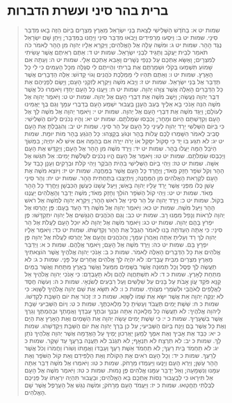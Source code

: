 # ברית בהר סיני ועשרת הדברות

> שמות יט א: בַּחֹדֶשׁ הַשְּׁלִישִׁי לְצֵאת בְּנֵי יִשְׂרָאֵל מֵאֶרֶץ מִצְרָיִם בַּיּוֹם הַזֶּה בָּאוּ מִדְבַּר סִינָי.
> שמות יט ב: וַיִּסְעוּ מֵרְפִידִים וַיָּבֹאוּ מִדְבַּר סִינַי וַיַּחֲנוּ בַּמִּדְבָּר; וַיִּחַן שָׁם יִשְׂרָאֵל נֶגֶד הָהָר.
> שמות יט ג: וּמֹשֶׁה עָלָה אֶל הָאֱלֹהִים; וַיִּקְרָא אֵלָיו יְהוָה מִן הָהָר לֵאמֹר כֹּה תֹאמַר לְבֵית יַעֲקֹב וְתַגֵּיד לִבְנֵי יִשְׂרָאֵל.
> שמות יט ד: אַתֶּם רְאִיתֶם אֲשֶׁר עָשִׂיתִי לְמִצְרָיִם; וָאֶשָּׂא אֶתְכֶם עַל כַּנְפֵי נְשָׁרִים וָאָבִא אֶתְכֶם אֵלָי.
> שמות יט ה: וְעַתָּה אִם שָׁמוֹעַ תִּשְׁמְעוּ בְּקֹלִי וּשְׁמַרְתֶּם אֶת בְּרִיתִי וִהְיִיתֶם לִי סְגֻלָּה מִכָּל הָעַמִּים כִּי לִי כָּל הָאָרֶץ.
> שמות יט ו: וְאַתֶּם תִּהְיוּ לִי מַמְלֶכֶת כֹּהֲנִים וְגוֹי קָדוֹשׁ:  אֵלֶּה הַדְּבָרִים אֲשֶׁר תְּדַבֵּר אֶל בְּנֵי יִשְׂרָאֵל.
> שמות יט ז: וַיָּבֹא מֹשֶׁה וַיִּקְרָא לְזִקְנֵי הָעָם; וַיָּשֶׂם לִפְנֵיהֶם אֵת כָּל הַדְּבָרִים הָאֵלֶּה אֲשֶׁר צִוָּהוּ יְהוָה.
> שמות יט ח: וַיַּעֲנוּ כָל הָעָם יַחְדָּו וַיֹּאמְרוּ כֹּל אֲשֶׁר דִּבֶּר יְהוָה נַעֲשֶׂה; וַיָּשֶׁב מֹשֶׁה אֶת דִּבְרֵי הָעָם אֶל יְהוָה.
> שמות יט ט: וַיֹּאמֶר יְהוָה אֶל מֹשֶׁה הִנֵּה אָנֹכִי בָּא אֵלֶיךָ בְּעַב הֶעָנָן בַּעֲבוּר יִשְׁמַע הָעָם בְּדַבְּרִי עִמָּךְ וְגַם בְּךָ יַאֲמִינוּ לְעוֹלָם; וַיַּגֵּד מֹשֶׁה אֶת דִּבְרֵי הָעָם אֶל יְהוָה.
> שמות יט י: וַיֹּאמֶר יְהוָה אֶל מֹשֶׁה לֵךְ אֶל הָעָם וְקִדַּשְׁתָּם הַיּוֹם וּמָחָר; וְכִבְּסוּ שִׂמְלֹתָם.
> שמות יט יא: וְהָיוּ נְכֹנִים לַיּוֹם הַשְּׁלִישִׁי:  כִּי בַּיּוֹם הַשְּׁלִשִׁי יֵרֵד יְהוָה לְעֵינֵי כָל הָעָם עַל הַר סִינָי.
> שמות יט יב: וְהִגְבַּלְתָּ אֶת הָעָם סָבִיב לֵאמֹר הִשָּׁמְרוּ לָכֶם עֲלוֹת בָּהָר וּנְגֹעַ בְּקָצֵהוּ:  כָּל הַנֹּגֵעַ בָּהָר מוֹת יוּמָת.
> שמות יט יג: לֹא תִגַּע בּוֹ יָד כִּי סָקוֹל יִסָּקֵל אוֹ יָרֹה יִיָּרֶה אִם בְּהֵמָה אִם אִישׁ לֹא יִחְיֶה; בִּמְשֹׁךְ הַיֹּבֵל הֵמָּה יַעֲלוּ בָהָר.
> שמות יט יד: וַיֵּרֶד מֹשֶׁה מִן הָהָר אֶל הָעָם; וַיְקַדֵּשׁ אֶת הָעָם וַיְכַבְּסוּ שִׂמְלֹתָם.
> שמות יט טו: וַיֹּאמֶר אֶל הָעָם הֱיוּ נְכֹנִים לִשְׁלֹשֶׁת יָמִים:  אַל תִּגְּשׁוּ אֶל אִשָּׁה.
> שמות יט טז: וַיְהִי בַיּוֹם הַשְּׁלִישִׁי בִּהְיֹת הַבֹּקֶר וַיְהִי קֹלֹת וּבְרָקִים וְעָנָן כָּבֵד עַל הָהָר וְקֹל שֹׁפָר חָזָק מְאֹד; וַיֶּחֱרַד כָּל הָעָם אֲשֶׁר בַּמַּחֲנֶה.
> שמות יט יז: וַיּוֹצֵא מֹשֶׁה אֶת הָעָם לִקְרַאת הָאֱלֹהִים מִן הַמַּחֲנֶה; וַיִּתְיַצְּבוּ בְּתַחְתִּית הָהָר.
> שמות יט יח: וְהַר סִינַי עָשַׁן כֻּלּוֹ מִפְּנֵי אֲשֶׁר יָרַד עָלָיו יְהוָה בָּאֵשׁ; וַיַּעַל עֲשָׁנוֹ כְּעֶשֶׁן הַכִּבְשָׁן וַיֶּחֱרַד כָּל הָהָר מְאֹד.
> שמות יט יט: וַיְהִי קוֹל הַשֹּׁפָר הוֹלֵךְ וְחָזֵק מְאֹד; מֹשֶׁה יְדַבֵּר וְהָאֱלֹהִים יַעֲנֶנּוּ בְקוֹל.
> שמות יט כ: וַיֵּרֶד יְהוָה עַל הַר סִינַי אֶל רֹאשׁ הָהָר; וַיִּקְרָא יְהוָה לְמֹשֶׁה אֶל רֹאשׁ הָהָר וַיַּעַל מֹשֶׁה.
> שמות יט כא: וַיֹּאמֶר יְהוָה אֶל מֹשֶׁה רֵד הָעֵד בָּעָם:  פֶּן יֶהֶרְסוּ אֶל יְהוָה לִרְאוֹת וְנָפַל מִמֶּנּוּ רָב.
> שמות יט כב: וְגַם הַכֹּהֲנִים הַנִּגָּשִׁים אֶל יְהוָה יִתְקַדָּשׁוּ:  פֶּן יִפְרֹץ בָּהֶם יְהוָה.
> שמות יט כג: וַיֹּאמֶר מֹשֶׁה אֶל יְהוָה לֹא יוּכַל הָעָם לַעֲלֹת אֶל הַר סִינָי:  כִּי אַתָּה הַעֵדֹתָה בָּנוּ לֵאמֹר הַגְבֵּל אֶת הָהָר וְקִדַּשְׁתּוֹ.
> שמות יט כד: וַיֹּאמֶר אֵלָיו יְהוָה לֶךְ רֵד וְעָלִיתָ אַתָּה וְאַהֲרֹן עִמָּךְ; וְהַכֹּהֲנִים וְהָעָם אַל יֶהֶרְסוּ לַעֲלֹת אֶל יְהוָה פֶּן יִפְרָץ בָּם.
> שמות יט כה: וַיֵּרֶד מֹשֶׁה אֶל הָעָם; וַיֹּאמֶר אֲלֵהֶם.
> שמות כ א: וַיְדַבֵּר אֱלֹהִים אֵת כָּל הַדְּבָרִים הָאֵלֶּה לֵאמֹר.
> שמות כ ב: אָנֹכִי יְהוָה אֱלֹהֶיךָ אֲשֶׁר הוֹצֵאתִיךָ מֵאֶרֶץ מִצְרַיִם מִבֵּית עֲבָדִים:  לֹא יִהְיֶה לְךָ אֱלֹהִים אֲחֵרִים עַל פָּנָי.
> שמות כ ג: לֹא תַעֲשֶׂה לְךָ פֶסֶל וְכָל תְּמוּנָה אֲשֶׁר בַּשָּׁמַיִם מִמַּעַל וַאֲשֶׁר בָּאָרֶץ מִתָּחַת וַאֲשֶׁר בַּמַּיִם מִתַּחַת לָאָרֶץ.
> שמות כ ד: לֹא תִשְׁתַּחֲוֶה לָהֶם וְלֹא תָעָבְדֵם:  כִּי אָנֹכִי יְהוָה אֱלֹהֶיךָ אֵל קַנָּא פֹּקֵד עֲוֹן אָבֹת עַל בָּנִים עַל שִׁלֵּשִׁים וְעַל רִבֵּעִים לְשֹׂנְאָי.
> שמות כ ה: וְעֹשֶׂה חֶסֶד לַאֲלָפִים לְאֹהֲבַי וּלְשֹׁמְרֵי מִצְוֹתָי.
> שמות כ ו: לֹא תִשָּׂא אֶת שֵׁם יְהוָה אֱלֹהֶיךָ לַשָּׁוְא:  כִּי לֹא יְנַקֶּה יְהוָה אֵת אֲשֶׁר יִשָּׂא אֶת שְׁמוֹ לַשָּׁוְא.
> שמות כ ז: זָכוֹר אֶת יוֹם הַשַּׁבָּת לְקַדְּשׁוֹ.
> שמות כ ח: שֵׁשֶׁת יָמִים תַּעֲבֹד וְעָשִׂיתָ כָּל מְלַאכְתֶּךָ.
> שמות כ ט: וְיוֹם הַשְּׁבִיעִי שַׁבָּת לַיהוָה אֱלֹהֶיךָ:  לֹא תַעֲשֶׂה כָל מְלָאכָה אַתָּה וּבִנְךָ וּבִתֶּךָ עַבְדְּךָ וַאֲמָתְךָ וּבְהֶמְתֶּךָ וְגֵרְךָ אֲשֶׁר בִּשְׁעָרֶיךָ.
> שמות כ י: כִּי שֵׁשֶׁת יָמִים עָשָׂה יְהוָה אֶת הַשָּׁמַיִם וְאֶת הָאָרֶץ אֶת הַיָּם וְאֶת כָּל אֲשֶׁר בָּם וַיָּנַח בַּיּוֹם הַשְּׁבִיעִי; עַל כֵּן בֵּרַךְ יְהוָה אֶת יוֹם הַשַּׁבָּת וַיְקַדְּשֵׁהוּ.
> שמות כ יא: כַּבֵּד אֶת אָבִיךָ וְאֶת אִמֶּךָ לְמַעַן יַאֲרִכוּן יָמֶיךָ עַל הָאֲדָמָה אֲשֶׁר יְהוָה אֱלֹהֶיךָ נֹתֵן לָךְ.
> שמות כ יב: לֹא תִרְצָח    לֹא תִנְאָף;    לֹא תִגְנֹב    לֹא תַעֲנֶה בְרֵעֲךָ עֵד שָׁקֶר.
> שמות כ יג: לֹא תַחְמֹד בֵּית רֵעֶךָ;    לֹא תַחְמֹד אֵשֶׁת רֵעֶךָ וְעַבְדּוֹ וַאֲמָתוֹ וְשׁוֹרוֹ וַחֲמֹרוֹ וְכֹל אֲשֶׁר לְרֵעֶךָ.
> שמות כ יד: וְכָל הָעָם רֹאִים אֶת הַקּוֹלֹת וְאֶת הַלַּפִּידִם וְאֵת קוֹל הַשֹּׁפָר וְאֶת הָהָר עָשֵׁן; וַיַּרְא הָעָם וַיָּנֻעוּ וַיַּעַמְדוּ מֵרָחֹק.
> שמות כ טו: וַיֹּאמְרוּ אֶל מֹשֶׁה דַּבֵּר אַתָּה עִמָּנוּ וְנִשְׁמָעָה; וְאַל יְדַבֵּר עִמָּנוּ אֱלֹהִים פֶּן נָמוּת.
> שמות כ טז: וַיֹּאמֶר מֹשֶׁה אֶל הָעָם אַל תִּירָאוּ כִּי לְבַעֲבוּר נַסּוֹת אֶתְכֶם בָּא הָאֱלֹהִים; וּבַעֲבוּר תִּהְיֶה יִרְאָתוֹ עַל פְּנֵיכֶם לְבִלְתִּי תֶחֱטָאוּ.
> שמות כ יז: וַיַּעֲמֹד הָעָם מֵרָחֹק; וּמֹשֶׁה נִגַּשׁ אֶל הָעֲרָפֶל אֲשֶׁר שָׁם הָאֱלֹהִים. 
 

